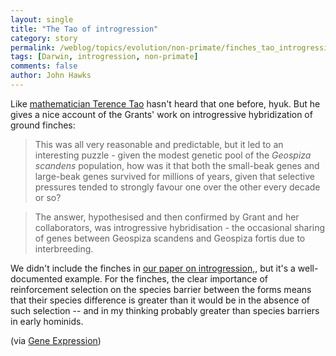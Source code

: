 ```yaml
---
layout: single 
title: "The Tao of introgression" 
category: story
permalink: /weblog/topics/evolution/non-primate/finches_tao_introgression_2007.html
tags: [Darwin, introgression, non-primate] 
comments: false 
author: John Hawks 
---
```



<p>
Like <a href="http://terrytao.wordpress.com/2007/07/19/darwins-finches-and-introgressive-hybridisation/">mathematician Terence Tao</a> hasn't heard that one before, hyuk. But he gives a nice account of the Grants' work on introgressive hybridization of ground finches: 
</p>

<blockquote>This was all very reasonable and predictable, but it led to an interesting puzzle - given the modest genetic pool of the <i>Geospiza scandens</i> population, how was it that both the small-beak genes and large-beak genes survived for millions of years, given that selective pressures tended to strongly favour one over the other every decade or so?</blockquote>

<blockquote>The answer, hypothesised and then confirmed by Grant and her collaborators, was introgressive hybridisation - the occasional sharing of genes between Geospiza scandens and Geospiza fortis due to interbreeding.</blockquote>

<p>
We didn't include the finches in <a href="http://johnhawks.net/weblog/reviews/evolution/introgression/hawks_cochran_introgression_2006.html">our paper on introgression,</a>, but it's a well-documented example. For the finches, the clear importance of reinforcement selection on the species barrier between the forms means that their species difference is greater than it would be in the absence of such selection -- and in my thinking probably greater than species barriers in early hominids. 
</p>

<p>
(via <a href="http://feeds.feedburner.com/~r/scienceblogs/gnxp/~3/135786327/terrence_tao_on_introgression.php">Gene Expression</a>)
</p>

